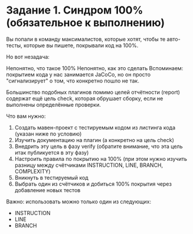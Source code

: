 # Задание 1. Синдром 100% (обязательное к выполнению)
Вы попали в команду максималистов, которые хотят, чтобы те авто-тесты, которые вы пишете, покрывали код на 100%.

Но вот незадача:

Непонятно, что такое 100%
Непонятно, как это сделать
Вспоминаем: покрытием кода у нас занимается JaCoCo, но он просто "сигнализирует" о том, что конкретно пошло не так.

Большинство подобных плагинов помимо целей отчётности (report) содержат ещё цель check, которая обрушает сборку, если не выполнены определённые проверки.

Что вам нужно:

1. Создать мавен-проект с тестируемым кодом из листинга кода (указан ниже по условию)
2. Изучить документацию на плагин (а конкретно на цель check)
3. Внедрить эту цель в фазу verify (обратите внимание, что эта цель итак публикуется в эту фазу)
4. Настроить правила по покрытию на 100% (при этом нужно изучить разницу между счётчиками INSTRUCTION, LINE, BRANCH, COMPLEXITY)
5. Вникнуть в тестируемый код
6. Выбрать один из счётчиков и добиться 100% покрытия через добавление новых тестов


Важно: использовать можно только один из следующих:

- INSTRUCTION
- LINE
- BRANCH
